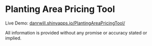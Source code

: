 # Planting Area Pricing Tool

Live Demo: [danrwill.shinyapps.io/PlantingAreaPricingTool/](https://danrwill.shinyapps.io/PlantingAreaPricingTool/)

All information is provided without any promise or accuracy stated or implied.
